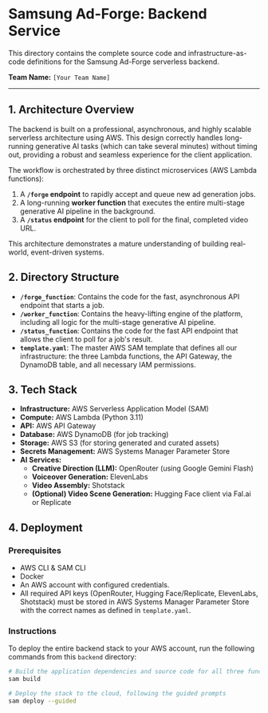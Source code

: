 # Samsung Ad-Forge: Backend Service

This directory contains the complete source code and infrastructure-as-code definitions for the Samsung Ad-Forge serverless backend.

**Team Name:** `[Your Team Name]`

---
## 1. Architecture Overview

The backend is built on a professional, asynchronous, and highly scalable serverless architecture using AWS. This design correctly handles long-running generative AI tasks (which can take several minutes) without timing out, providing a robust and seamless experience for the client application.

The workflow is orchestrated by three distinct microservices (AWS Lambda functions):
1.  A **`/forge` endpoint** to rapidly accept and queue new ad generation jobs.
2.  A long-running **worker function** that executes the entire multi-stage generative AI pipeline in the background.
3.  A **`/status` endpoint** for the client to poll for the final, completed video URL.

This architecture demonstrates a mature understanding of building real-world, event-driven systems.

## 2. Directory Structure

* **`/forge_function`**: Contains the code for the fast, asynchronous API endpoint that starts a job.
* **`/worker_function`**: Contains the heavy-lifting engine of the platform, including all logic for the multi-stage generative AI pipeline.
* **`/status_function`**: Contains the code for the fast API endpoint that allows the client to poll for a job's result.
* **`template.yaml`**: The master AWS SAM template that defines all our infrastructure: the three Lambda functions, the API Gateway, the DynamoDB table, and all necessary IAM permissions.

## 3. Tech Stack

* **Infrastructure:** AWS Serverless Application Model (SAM)
* **Compute:** AWS Lambda (Python 3.11)
* **API:** AWS API Gateway
* **Database:** AWS DynamoDB (for job tracking)
* **Storage:** AWS S3 (for storing generated and curated assets)
* **Secrets Management:** AWS Systems Manager Parameter Store
* **AI Services:**
    * **Creative Direction (LLM):** OpenRouter (using Google Gemini Flash)
    * **Voiceover Generation:** ElevenLabs
    * **Video Assembly:** Shotstack
    * **(Optional) Video Scene Generation:** Hugging Face client via Fal.ai or Replicate

## 4. Deployment

### Prerequisites
* AWS CLI & SAM CLI
* Docker
* An AWS account with configured credentials.
* All required API keys (OpenRouter, Hugging Face/Replicate, ElevenLabs, Shotstack) must be stored in AWS Systems Manager Parameter Store with the correct names as defined in `template.yaml`.

### Instructions
To deploy the entire backend stack to your AWS account, run the following commands from this `backend` directory:

```bash
# Build the application dependencies and source code for all three functions
sam build

# Deploy the stack to the cloud, following the guided prompts
sam deploy --guided


